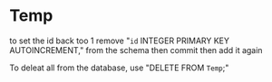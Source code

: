 # Temp
to set the id back too 1 remove "`id` INTEGER PRIMARY KEY AUTOINCREMENT," from the schema then commit then add it again

To deleat all from the database, use "DELETE FROM `Temp`;"